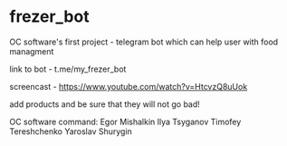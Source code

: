 # frezer_bot
OC software's first project - telegram bot which can help user with food managment

link to bot - t.me/my_frezer_bot

screencast - https://www.youtube.com/watch?v=HtcvzQ8uUok

add products and be sure that they will not go bad!


OC software command:
  Egor Mishalkin 
  Ilya Tsyganov
  Timofey Tereshchenko
  Yaroslav Shurygin
